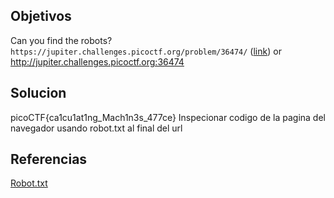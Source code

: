 ## Objetivos
Can you find the robots? `https://jupiter.challenges.picoctf.org/problem/36474/` ([link](https://jupiter.challenges.picoctf.org/problem/36474/)) or http://jupiter.challenges.picoctf.org:36474
## Solucion
picoCTF{ca1cu1at1ng_Mach1n3s_477ce}
Inspecionar codigo de la pagina del navegador
usando robot.txt al final del url


## Referencias
[Robot.txt](https://es.wikipedia.org/wiki/Est%C3%A1ndar_de_exclusi%C3%B3n_de_robots)
